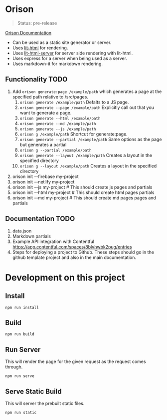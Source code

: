 # Orison

> Status: pre-release

[Orison Documentation](https://orison.alexlockhart.me)

* Can be used as a static site generator or server.
* Uses [lit-html](https://github.com/Polymer/lit-html) for rendering.
* Uses [lit-html-server](https://github.com/popeindustries/lit-html-server) for server side rendering with lit-html.
* Uses express for a server when being used as a server.
* Uses markdown-it for markdown rendering.

## Functionality TODO

1. Add `orison generate:page /example/path` which generates a page at the specified path relative to /src/pages.
    1. `orison generate /example/path` Defalts to a JS page.
    1. `orison generate --page /example/path` Explicitly call out that you want to generate a page.
    1. `orison generate --html /example/path`
    1. `orison generate --md /example/path`
    1. `orison generate --js /example/path`
    1. `orison g /example/path` Shortcut for generate:page.
    1. `orison generate --partial /example/path` Same options as the page but generates a partial
    1. `orison g --partial /example/path`
    1. `orison generate --layout /example/path` Creates a layout in the specified directory
    1. `orison g --layout /example/path` Creates a layout in the specified directory
1. orison init --firebase my-project
1. orison init --netlify my-project
1. orison init --js my-project # This should create js pages and partials
1. orison init --html my-project # This should create html pages partials
1. orison init --md my-project # This should create md pages pages and partials

## Documentation TODO

1. data.json
1. Markdown partials
1. Example API integration with Contentful https://app.contentful.com/spaces/8blvhwbk2pug/entries
1. Steps for deploying a project to Github. These steps should go in the github template project and also in the main documentation.

# Development on this project

## Install

```
npm run install
```

## Build

```
npm run build
```

## Run Server

This will render the page for the given request as the request comes through.

```
npm run serve
```

## Serve Static Build

This will server the prebuilt static files.

```
npm run static
```
